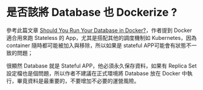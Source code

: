 # 是否該將 Database 也 Dockerize ?

參考此篇文章 [Should You Run Your Database in Docker?](https://vsupalov.com/database-in-docker/)，作者提到 Docker 適合用來跑 Stateless 的 App，尤其是搭配其他的調度機制如 Kubernetes，因為 container 隨時都可能被加入與移除，所以如果是 stateful APP可能會有狀態不一致的問題；

很顯然 Database 就是 Stateful APP，他必須永久保存資料，如果有 Replica Set 設定檔也是個問題，所以作者不建議在正式環境將 Database 放在 Docker 中執行，畢竟資料是最重要的，不要增加不必要的運營風險。



